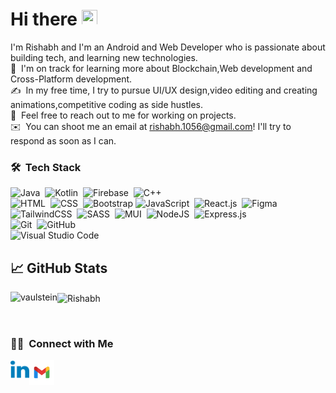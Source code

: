 ### <h1> Hi there <img src="https://media.giphy.com/media/hvRJCLFzcasrR4ia7z/giphy.gif" height="25px" width="25px"> </h1>
<!--

-->
I'm Rishabh and I'm an Android and Web Developer who is passionate about building tech, and learning new technologies. \
🌱 &nbsp;I'm on track for learning more about Blockchain,Web development and Cross-Platform development.\
✍️ &nbsp;In my free time, I try to pursue UI/UX design,video editing and creating animations,competitive coding as side hustles.\
💬 &nbsp;Feel free to reach out to me for working on projects.\
✉️ &nbsp;You can shoot me an email at rishabh.1056@gmail.com! I'll try to respond as soon as I can.
### 🛠 &nbsp;Tech Stack

![Java](https://img.shields.io/badge/Java-ED8B00?style=for-the-badge&logo=java&logoColor=white)&nbsp;
![Kotlin](https://img.shields.io/badge/Kotlin-0095D5?&style=for-the-badge&logo=kotlin&logoColor=white)&nbsp;
![Firebase](https://img.shields.io/badge/firebase-%23039BE5.svg?style=for-the-badge&logo=firebase)&nbsp;
![C++](		https://img.shields.io/badge/C%2B%2B-00599C?style=for-the-badge&logo=c%2B%2B&logoColor=white)&nbsp;
<br />
![HTML](	https://img.shields.io/badge/HTML-239120?style=for-the-badge&logo=html5&logoColor=white)&nbsp;
![CSS](https://img.shields.io/badge/CSS-239120?&style=for-the-badge&logo=css3&logoColor=white)&nbsp;
![Bootstrap](	https://img.shields.io/badge/Bootstrap-563D7C?style=for-the-badge&logo=bootstrap&logoColor=white)
![JavaScript](https://img.shields.io/badge/JavaScript-F7DF1E?style=for-the-badge&logo=javascript&logoColor=black)&nbsp;
![React.js](https://img.shields.io/badge/React-20232A?style=for-the-badge&logo=react&logoColor=61DAFB)&nbsp;
![Figma](https://img.shields.io/badge/figma-%23F24E1E.svg?style=for-the-badge&logo=figma&logoColor=white)&nbsp;
![TailwindCSS](https://img.shields.io/badge/tailwindcss-%2338B2AC.svg?style=for-the-badge&logo=tailwind-css&logoColor=white)&nbsp;
![SASS](https://img.shields.io/badge/SASS-hotpink.svg?style=for-the-badge&logo=SASS&logoColor=white)&nbsp;
![MUI](https://img.shields.io/badge/MUI-%230081CB.svg?style=for-the-badge&logo=mui&logoColor=white)&nbsp;
![NodeJS](https://img.shields.io/badge/node.js-6DA55F?style=for-the-badge&logo=node.js&logoColor=white)&nbsp;
![Express.js](https://img.shields.io/badge/express.js-%23404d59.svg?style=for-the-badge&logo=express&logoColor=%2361DAFB)&nbsp;
<br />
![Git](https://img.shields.io/badge/-Git-05122A?style=flat&logo=git)&nbsp;
![GitHub](https://img.shields.io/badge/-GitHub-05122A?style=flat&logo=github)&nbsp;
<br />
![Visual Studio Code](https://img.shields.io/badge/-Visual%20Studio%20Code-05122A?style=flat&logo=visual-studio-code&logoColor=007ACC)&nbsp;


## &#x1f4c8; GitHub Stats

<p align="left"><img align="left" src="https://github-readme-stats.vercel.app/api/top-langs?username=rishabh-hub&show_icons=true&locale=en&layout=compact&theme=radical" alt="vaulstein" /></p>

 
 <p><img align="center" src="https://github-readme-streak-stats.herokuapp.com/?user=rishabh-hub&theme=radical" alt="Rishabh" /></p>
 
 <br />
 
 ### 🤝🏻 &nbsp;Connect with Me


<a href="https://www.linkedin.com/in/rishabh-singh-a1726b1a6/">
  <img align="left" alt="Rishabh's LinkedIN" width="30px" src="https://github.com/rishabh-hub/rishabh-hub/blob/20b10e5c448256a2b597878903288dc22e9ef7dc/iconfinder_LinkedIn_1298749.svg" />
</a>
<a href="mailto:rishabh.1056@gmail.com">
  <img align="center" width="40px" src="https://github.com/rishabh-hub/rishabh-hub/blob/cbf2d163a883f701c716d682db805c0475c82e3e/iconfinder_Google_Icons-02_7123031.svg" />
</a>
</p>

 <!--https://github.com/rishabh-hub/rishabh-hub/blob/cbf2d163a883f701c716d682db805c0475c82e3e/iconfinder_Google_Icons-02_7123031.svg
 ![](https://visitor-badge.glitch.me/badge?page_id=rishabh-hub)
 -->
<!--![GitHub Activity Graph](https://activity-graph.herokuapp.com/graph?username=rishabh-hub&bg_color=000000&color=4fff67&line=4fff67&point=ffffff&area=true&hide_border=true)
-->
<!--
**rishabh-hub/rishabh-hub** is a ✨ _special_ ✨ repository because its `README.md` (this file) appears on your GitHub profile.

Here are some ideas to get you started:

- 🔭 I’m currently working on ...
- 🌱 I’m currently learning ...
- 👯 I’m looking to collaborate on ...
- 🤔 I’m looking for help with ...
- 💬 Ask me about ...
- 📫 How to reach me: ...
- 😄 Pronouns: ...
- ⚡ Fun fact: ...
-->
